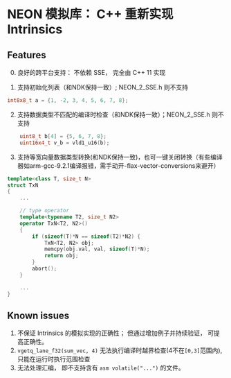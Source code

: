 # NEON 模拟库： C++ 重新实现 Intrinsics

## Features
0. 良好的跨平台支持： 不依赖 SSE， 完全由 C++ 11 实现

1. 支持初始化列表（和NDK保持一致）; NEON_2_SSE.h 则不支持
```c++
int8x8_t a = {1, -2, 3, 4, 5, 6, 7, 8};
```

2. 支持数据类型不匹配的编译时检查（和NDK保持一致）；NEON_2_SSE.h 则不支持
```c++
    uint8_t b[4] = {5, 6, 7, 8};
    uint16x4_t v_b = vld1_u16(b);
```

3. 支持等宽向量数据类型转换(和NDK保持一致)，也可一键关闭转换（有些编译器如arm-gcc-9.2.1编译报错，需手动开-flax-vector-conversions来避开）
```c++
template<class T, size_t N>
struct TxN
{
    ...

    // type operator
    template<typename T2, size_t N2>
    operator TxN<T2, N2>()
    {
        if (sizeof(T)*N == sizeof(T2)*N2) {
            TxN<T2, N2> obj;
            memcpy(obj.val, val, sizeof(T)*N);
            return obj;
        }
        abort();
    }

    ...
}
```

## Known issues
1. 不保证 Intrinsics 的模拟实现的正确性； 但通过增加例子并持续验证， 可提高正确性。
1. `vgetq_lane_f32(sum_vec, 4)` 无法执行编译时越界检查(4不在`[0,3]`范围内), 只能在运行时执行范围检查
2. 无法处理汇编， 即不支持含有 `asm volatile("...")` 的文件。